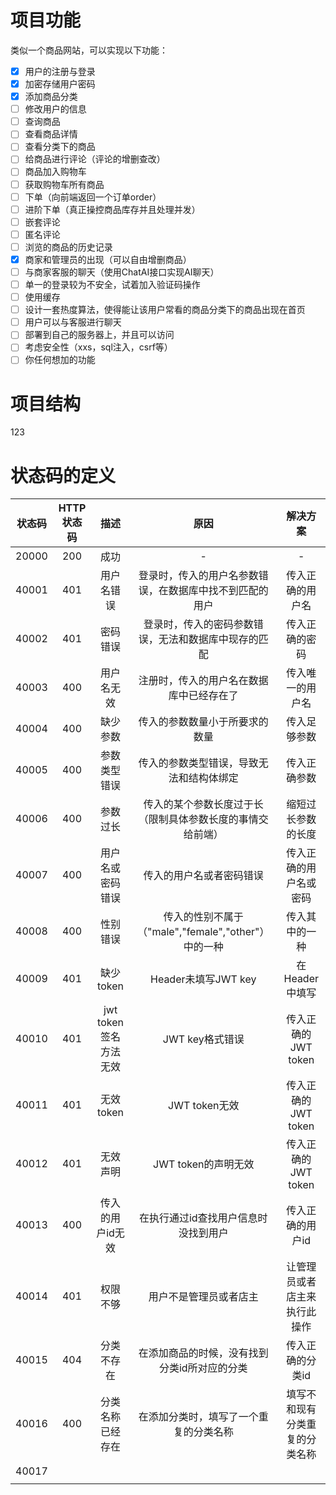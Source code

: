 # 项目功能

类似⼀个商品网站，可以实现以下功能：

- [x] 用户的注册与登录
- [x] 加密存储用户密码
- [x] 添加商品分类
- [ ] 修改用户的信息
- [ ] 查询商品
- [ ] 查看商品详情
- [ ] 查看分类下的商品
- [ ] 给商品进行评论（评论的增删查改）
- [ ] 商品加入购物车
- [ ] 获取购物车所有商品
- [ ] 下单（向前端返回⼀个订单order）
- [ ] 进阶下单（真正操控商品库存并且处理并发）
- [ ] 嵌套评论
- [ ] 匿名评论
- [ ] 浏览的商品的历史记录
- [x] 商家和管理员的出现（可以自由增删商品）
- [ ] 与商家客服的聊天（使用ChatAI接口实现AI聊天）
- [ ] 单⼀的登录较为不安全，试着加入验证码操作
- [ ] 使用缓存
- [ ] 设计⼀套热度算法，使得能让该用户常看的商品分类下的商品出现在首页
- [ ] 用户可以与客服进行聊天
- [ ] 部署到自己的服务器上，并且可以访问
- [ ] 考虑安全性（xxs，sql注入，csrf等）
- [ ] 你任何想加的功能

# 项目结构

123

#  状态码的定义

| 状态码 | HTTP状态码 |         描述          |                            原因                            |            解决方案            |
| :----: | :--------: | :-------------------: | :--------------------------------------------------------: | :----------------------------: |
| 20000  |    200     |         成功          |                             -                              |               -                |
| 40001  |    401     |      用户名错误       |  登录时，传入的用户名参数错误，在数据库中找不到匹配的用户  |        传入正确的用户名        |
| 40002  |    401     |       密码错误        |    登录时，传入的密码参数错误，无法和数据库中现存的匹配    |         传入正确的密码         |
| 40003  |    400     |      用户名无效       |          注册时，传入的用户名在数据库中已经存在了          |        传入唯一的用户名        |
| 40004  |    400     |       缺少参数        |               传入的参数数量小于所要求的数量               |          传入足够参数          |
| 40005  |    400     |     参数类型错误      |          传入的参数类型错误，导致无法和结构体绑定          |          传入正确参数          |
| 40006  |    400     |       参数过长        | 传入的某个参数长度过于长（限制具体参数长度的事情交给前端） |       缩短过长参数的长度       |
| 40007  |    400     |   用户名或密码错误    |                  传入的用户名或者密码错误                  |     传入正确的用户名或密码     |
| 40008  |    400     |       性别错误        |    传入的性别不属于（"male","female","other"）中的一种     |         传入其中的一种         |
| 40009  |    401     |       缺少token       |                    Header未填写JWT key                     |         在Header中填写         |
| 40010  |    401     | jwt token签名方法无效 |                      JWT key格式错误                       |      传入正确的JWT token       |
| 40011  |    401     |       无效token       |                       JWT token无效                        |      传入正确的JWT token       |
| 40012  |    401     |       无效声明        |                    JWT token的声明无效                     |      传入正确的JWT token       |
| 40013  |    400     |   传入的用户id无效    |            在执行通过id查找用户信息时没找到用户            |        传入正确的用户id        |
| 40014  |    401     |       权限不够        |                   用户不是管理员或者店主                   |  让管理员或者店主来执行此操作  |
| 40015  |    404     |      分类不存在       |        在添加商品的时候，没有找到分类id所对应的分类        |        传入正确的分类id        |
| 40016  |    400     |   分类名称已经存在    |           在添加分类时，填写了一个重复的分类名称           | 填写不和现有分类重复的分类名称 |
| 40017  |            |                       |                                                            |                                |
|        |            |                       |                                                            |                                |

